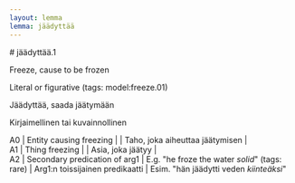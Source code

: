 ```yaml
---
layout: lemma
lemma: jäädyttää
---
```


<div class="sense">
# <span class="sensename">jäädyttää.1</span>

<span class="description">Freeze, cause to be frozen</span>

Literal or figurative (tags: model:freeze.01)

<span class="description">Jäädyttää, saada jäätymään</span>

Kirjaimellinen tai kuvainnollinen

A0 | Entity causing freezing |   | Taho, joka aiheuttaa jäätymisen |  
A1 | Thing freezing |   | Asia, joka jäätyy |  
A2 | Secondary predication of arg1 | E.g. "he froze the water *solid*" (tags: rare) | Arg1:n toissijainen predikaatti | Esim. "hän jäädytti veden *kiinteäksi*"

</div>

